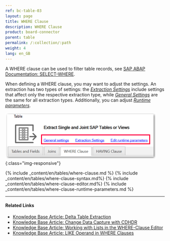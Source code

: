 ```yaml
---
ref: bc-table-03
layout: page
title: WHERE Clause
description: WHERE Clause
product: board-connector
parent: table
permalink: /:collection/:path
weight: 4
lang: en_GB
---
```

A WHERE clause can be used to filter table records, see [SAP ABAP Documentation: SELECT-WHERE](https://help.sap.com/doc/abapdocu_750_index_htm/7.50/en-us/abapwhere.htm).

When defining a WHERE clause, you may want to adjust the settings. 
An extraction has two types of settings: the [*Extraction Settings*](../extraction-settings) include settings that affect only the respective extraction type, while [*General Settings*](../getting-started/general-settings) are the same for all extraction types. Additionally, you can adjust [*Runtime parameters*](#runtime-parameters-in-the-where-clause-editor).

![Extraction-Settings](/img/content/xu/Table-Extraction-Where-Clause.png){:class="img-responsive"}

{% include _content/en/tables/where-clause.md %}
{% include _content/en/tables/where-clause-syntax.md%}
{% include _content/en/tables/where-clause-editor.md%}
{% include _content/en/tables/where-clause-runtime-parameters.md %}

**** 
#### Related Links
- [Knowledge Base Article: Delta Table Extraction](https://kb.theobald-software.com/tables/delta-table-extraction)
- [Knowledge Base Article: Change Data Capture with CDHDR](https://kb.theobald-software.com/tables/change-data-capture-with-cdhdr)
- [Knowledge Base Article: Working with Lists in the WHERE-Clause Editor](https://kb.theobald-software.com/tables/where-clause-editor-lists)
- [Knowledge Base Article: LIKE Operand in WHERE Clauses](https://kb.theobald-software.com/tables/working-with-like-operand-where-clause)